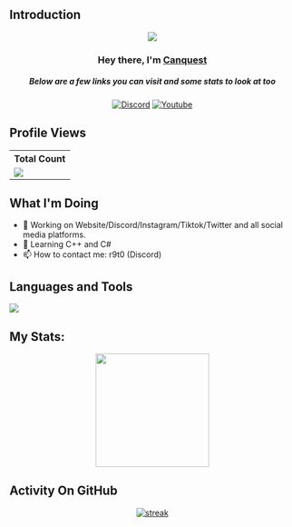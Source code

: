## Introduction
<p align="center">
<img src="https://tenor.com/view/puppyhacker-gif-10733045244010125008" /></a>
</p>

<h3 align="center">Hey there, I'm <a href="https://github.com/Yan-Jobs">Canquest</a></h3>
<h5 align="center">Below are a few links you can visit and some stats to look at too</h5>

<p align="center">
  <a href="https://discord.gg/wwXEY47sqR"><img alt="Discord" title="Discord" src="https://img.shields.io/badge/-Discord-7289DA?style=for-the-badge&logo=discord&logoColor=white"/></a>
  <a href="https://www.youtube.com/c/404"><img alt="Youtube" title="Youtube" src="https://img.shields.io/badge/-Youtube-FF0000?style=for-the-badge&logo=youtube&logoColor=white"/></a>
 </p>
 
## Profile Views


  <table>
    <tr>
      <!-- <th>Profile Views</th> -->
      <th>Total Count</th>
    </tr>
    <tr>
      <!-- <td>
        <div align="center">
          <a href="https://github.com/Yan-Jobs"><img src="https://github.com/Thinkright20.png" alt="@Yan-Jobs" width="52" /></a>
          <br />
          <a align="center" href="https://github.com/Yan-Jobs"><b>Canquest</b></a>
        </b>
      </td> -->
      <!-- Profile Views -->
      <td>
         <a href="https://github.com/Yan-Jobs"> <img src="https://komarev.com/ghpvc/?username=thinkright20&style=for-the-badge&color=brightgreen"> </a>
      </td>
    </tr>
  </table>
  
## What I'm Doing

- 🔭 Working on Website/Discord/Instagram/Tiktok/Twitter and all social media platforms.
- 🌱 Learning C++ and C#
- 📫 How to contact me: r9t0 (Discord)

## Languages and Tools

<p align="left"> <a href="https://github.com/Yan-Jobs"><img src="https://skillicons.dev/icons?i=vscode,replit,github,mongodb,css,html,js,express,bots,nodejs"> </a> </p>

## My Stats:
<p align="center">
<img height="200px" src="https://github-readme-stats.vercel.app/api?username=Yan-Jobs&hide_border=true&show_icons=true&count_private=true&theme=gruvbox&bg_color=151515">
</p>

## Activity On GitHub

<p align="center">
  <a href="https://github.com/Yan-Jobs">      
<img title="stats" alt="streak" src="https://github-readme-streak-stats.herokuapp.com/?user=Yan-Jobs&theme=dark&hide_border=true&stroke=f53b3b"/>
</a> 
</p>
